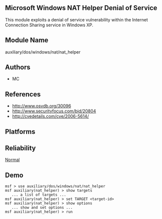 ## Microsoft Windows NAT Helper Denial of Service

This module exploits a denial of service vulnerability 
within the Internet Connection Sharing service in Windows 
XP.


## Module Name
auxiliary/dos/windows/nat/nat_helper

## Authors
* MC


## References
* http://www.osvdb.org/30096
* http://www.securityfocus.com/bid/20804
* http://cvedetails.com/cve/2006-5614/




## Platforms


## Reliability
[Normal](https://github.com/rapid7/metasploit-framework/wiki/Exploit-Ranking)

## Demo

```
msf > use auxiliary/dos/windows/nat/nat_helper
msf auxiliary(nat_helper) > show targets
   ... a list of targets ...
msf auxiliary(nat_helper) > set TARGET <target-id>
msf auxiliary(nat_helper) > show options
   ... show and set options ...
msf auxiliary(nat_helper) > run
```
    
    